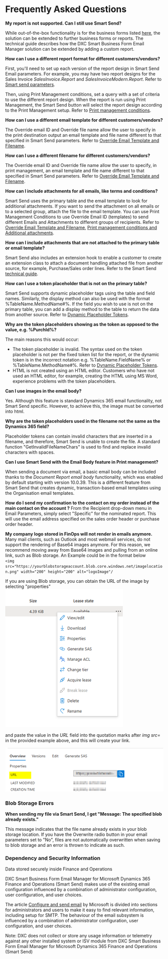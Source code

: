 # Frequently Asked Questions

**My report is not supported. Can I still use Smart Send?**

While out-of-the-box functionality is for the business forms listed [here](Overview), the solution can be extended to further business forms or reports. The technical guide describes how the DXC Smart Business Form Email Manager solution can be extended by adding a custom report.

**How can I use a different report format for different customers/vendors?**

First, you'll need to set up each version of the report design in Smart Send Email parameters. For example, you may have two report designs for the Sales Invoice *SalesInvoice.Report* and *SalesInvoiceModern.Report*. Refer to [Smart send parameters](CONFIGURATION/Parameters.md).

Then, using Print Management conditions, set a query with a set of criteria to use the different report design. When the report is run using Print Management, the Smart Send button will select the report design according to the Print Management setup. Refer to [Print management conditions](PROCESSES/Email-processing.md).

**How can I use a different email template for different customers/vendors?**

The Override email ID and Override file name allow the user to specify in the print destination output  an email template and file name different to that specified in Smart Send parameters. Refer to [Override Email Template and Filename](PROCESSES/Email-processing.md).

**How can I use a different filename for different customers/vendors?**

The Override email ID and Override file name allow the user to specify, in print management, an email template and file name different to that specified in Smart Send parameters. Refer to [Override Email Template and Filename](PROCESSES/Email-processing.md).

**How can I include attachments for all emails, like terms and conditions?**

Smart Send uses the primary table and the email template to look for additional attachments. If you want to send the attachment on all emails or to a selected group, attach the file to the email template. You can use Print Management Conditions to use Override Email ID (templates) to send different Emails and Attachments to different groups of recipients. Refer to [Override Email Template and Filename](PROCESSES/Email-processing.md),	[Print management conditions and Additional attachments](PROCESSES/Email-processing.md).

**How can I include attachments that are not attached to the primary table or email template?**

Smart Send also includes an extension hook to enable a customer to create an extension class to attach a document handling attached file from another source, for example, Purchase/Sales order lines. Refer to the Smart Send [technical guide](TECHNICAL-GUIDE/Technical-guide.md).

**How can I use a token placeholder that is not on the primary table?**

Smart Send supports dynamic placeholder tags using the table and field names. Similarly, the display method can also be used with the format %TableName.MethodName#%. 
If the field you wish to use is not on the primary table, you can add a display method to the table to return the data from another source. Refer to [Dynamic Placeholder Tokens](CONFIGURATION/Email_placeholder.md).

**Why are the token placeholders showing as the token as opposed to the value, e.g. %PurchId%?**

The main reasons this would occur:
* The token placeholder is invalid. The syntax used on the token placeholder is not per the fixed token list for the report, or the dynamic token is in the incorrect notation e.g. %TableName.FieldName% or %TableName.MethodName#%. Refer to [Dynamic Placeholder Tokens](CONFIGURATION/Email_placeholder.md).
* HTML is not created using an HTML editor. Customers who have not used an HTML editor, for example, creating the HTML using MS Word, experience problems with the token placeholders.

**Can I use images in the email body?**

Yes. Although this feature is standard Dynamics 365 email functionality, not Smart Send specific. However, to achieve this, the image must be converted into html.

**Why are the token placeholders used in the filename not the same as the Dynamics 365 field?**

Placeholder tokens can contain invalid characters that are inserted in a filename, and therefore, Smart Send is unable to create the file. A standard function "GetInvalidFileNameChars" is used to find and replace invalid characters with spaces.

**Can I use Smart Send with the Email Body feature in Print management?**

When sending a document via email, a basic email body can be included thanks to the *Document Report email body* functionality, which was enabled by default starting with version 10.0.39.  This is a different feature from Smart Send that creates dynamic, transaction-based email templates using the Organisation email templates. 

**How do I send my confirmation to the contact on my order instead of the main contact on the account ?**
From the Recipient drop-down menu in Email Parameters, simply select "Specific" for the nominated report.  This will use the email address specified on the sales order header or purchase order header.

**My company logo stored in FinOps will not render in emails anymore.**
Many mail clients, such as Outlook and most webmail services, do not support the rendering of Base64 images anymore.  For this reason, we recommend moving away from Base64 images and pulling from an online link, such as Blob storage.  An Example could be in the format below <br>
`<img src="https://yourblobstorageaccount.blob.core.windows.net/imagelocation.png" width="200" height="200" alt="logoImage"/`

If you are using Blob storage, you can obtain the URL of the image by selecting "properties"
![Blob_Storage_properties](IMAGES/Blob_Storage_properties.png)

and paste the value in the *URL* field into the quotation marks after *img src=* in the provided example above, and this will create your link. 

![Azure_URL](IMAGES/Azure_URL.png)

### Blob Storage Errors

**When sending my file via Smart Send, I get "Message: The specified blob already exists."**

This message indicates that the file name already exists in your blob storage location.  If you have the Overwrite radio button in your email parameters set to "No",  files are not automatically overwritten when saving to blob storage and an error is thrown to indicate as such.  


### Dependency and Security Information

Data stored securely inside Finance and Operations

DXC Smart Business Form Email Manager for Microsoft Dynamics 365 Finance and Operations (Smart Send) makes use of the existing email configuration influenced by a combination of administrator configuration, user configuration, and user choices.

The article ⁠[Configure and send email](https://learn.microsoft.com/en-us/dynamics365/fin-ops-core/dev-itpro/organization-administration/configure-email) by Microsoft is divided into sections for administrators and users to make it easy to find relevant information, including setup for SMTP. The behaviour of the email subsystem is influenced by a combination of administrator configuration, user configuration, and user choices.

Note: DXC does not collect or store any usage information or telemetry against any other installed system or ISV module from DXC Smart Business Form Email Manager for Microsoft Dynamics 365 Finance and Operations (Smart Send)
